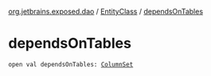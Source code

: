 [org.jetbrains.exposed.dao](../index.md) / [EntityClass](index.md) / [dependsOnTables](.)

# dependsOnTables

`open val dependsOnTables: `[`ColumnSet`](../../org.jetbrains.exposed.sql/-column-set/index.md)